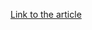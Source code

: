 [Link to the article](https://microsoft.com/security/blog/2022/09/08/microsoft-investigates-iranian-attacks-against-the-albanian-government)
